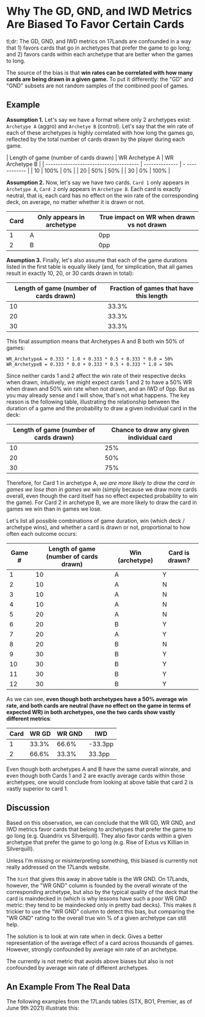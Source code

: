 # Why The GD, GND, and IWD Metrics Are Biased To Favor Certain Cards

tl;dr: The GD, GND, and IWD metrics on 17Lands are confounded in a way that 1) favors cards that go in archetypes that prefer the game to go long; and 2) favors cards within each archetype that are better when the games to long.

The source of the bias is that **win rates can be correlated with how many cards are being drawn in a given game.** To put it differently: the "GD" and "GND" subsets are not random samples of the combined pool of games.

## Example

**Assumption 1.** Let's say we have a format where only 2 archetypes exist: `Archetype A` (aggro) and `Archetye B` (control). Let's say that the win rate of each of these archetypes is highly correlated with how long the games go, reflected by the total number of cards drawn by the player during each game.

| Length of game (number of cards drawn) | WR Archetype A | WR Archetype B |
| -------------------------------------- | -------------- | - ------------ |
| 10                                     | 100%           | 0%             |
| 20                                     | 50%            | 50%            |
| 30                                     | 0%             | 100%           |


**Assumption 2.** Now, let's say we have two cards. `Card 1` only appears in `Archetype A`, `Card 2` only appears in `Archetype B`. Each card is exactly neutral, that is, each card has no effect on the win rate of the corresponding deck, on average, no matter whether it is drawn or not.

| Card | Only appears in archetype | True impact on WR when drawn vs not drawn |
| ---- | ------------------------- | ----------------------------------------- |
| 1    | A                         | 0pp                                       |
| 2    | B                         | 0pp                                       |


**Asumption 3.** Finally, let's also assume that each of the game durations listed in the first table is equally likely (and, for simplication, that all games result in exactly 10, 20, or 30 cards drawn in total):

| Length of game (number of cards drawn) | Fraction of games that have this length |
| -------------------------------------- | --------------------------------------- |
| 10                                     | 33.3%                                   |
| 20                                     | 33.3%                                   |
| 30                                     | 33.3%                                   |

This final assumption means that Archetypes A and B both win 50% of games:

```
WR_ArchetypeA = 0.333 * 1.0 + 0.333 * 0.5 + 0.333 * 0.0 = 50%
WR_ArchetypeB = 0.333 * 0.0 + 0.333 * 0.5 + 0.333 * 1.0 = 50%
```

Since neither cards 1 and 2 affect the win rate of their respective decks when drawn, intuitively, we might expect cards 1 and 2 to have a 50% WR when drawn and 50% win rate when not drawn, and an IWD of 0pp. But as you may already sense and I will show, that's not what happens. The key reason is the following table, illustrating the relationship between the duration of a game and the probability to draw a given individual card in the deck:

| Length of game (number of cards drawn) | Chance to draw any given individual card |
| -------------------------------------- | ---------------------------------------- |
| 10                                     | 25%                                      |
| 20                                     | 50%                                      |
| 30                                     | 75%                                      |

Therefore, for Card 1 in archetype A, *we are more likely to draw the card in games we lose than in games we win* (simply because we draw more cards overall, even though the card itself has no effect expected probability to win the game). For Card 2 in archetype B, we are more likely to draw the card in games we win than in games we lose.

Let's list all possible combinations of game duration, win (which deck / archetype wins), and whether a card is drawn or not, proportional to how often each outcome occurs:

| Game # | Length of game (number of cards drawn) | Win (archetype) | Card is drawn? |
|------- | -------------------------------------- | --------------- | -------------- |
| 1      | 10                                     | A               | Y              |
| 2      | 10                                     | A               | N              |
| 3      | 10                                     | A               | N              |
| 4      | 10                                     | A               | N              |
| 5      | 20                                     | A               | N              |
| 6      | 20                                     | B               | Y              |
| 7      | 20                                     | A               | Y              |
| 8      | 20                                     | B               | N              |
| 9      | 30                                     | B               | Y              |
| 10     | 30                                     | B               | Y              |
| 11     | 30                                     | B               | Y              |
| 12     | 30                                     | B               | Y              |


As we can see, **even though both archetypes have a 50% average win rate, and both cards are neutral (have no effect on the game in terms of expected WR) in both archetypes, one the two cards show vastly different metrics**:

| Card | WR GD | WR GND | IWD     |
|----- | ----- | ------ | ------- |
| 1    | 33.3% | 66.6%  | -33.3pp |
| 2    | 66.6% | 33.3%  | 33.3pp  |

Even though both archetypes A and B have the same overall winrate, and even though both Cards 1 and 2 are exactly average cards within those archetypes, one would conclude from looking at above table that card 2 is vastly superior to card 1.


## Discussion

Based on this observation, we can conclude that the WR GD, WR GND, and IWD metrics favor cards that belong to archetypes that prefer the game to go long (e.g. Quandrix vs Silverquill). They also favor cards within a given archetype that prefer the game to go long (e.g. Rise of Extus vs Killian in Silverquill).

Unless I'm missing or misinterpreting something, this biased is currently not really addressed on the 17Lands website.

The `hint` that gives this away in above table is the WR GND. On 17Lands, however, the "WR GND" column is founded by the overall winrate of the corresponding archetype, but also by the typical quality of the deck that the card is maindecked in (which is why lessons have such a poor WR GND metric: they tend to be maindecked only in pretty bad decks). This makes it trickier to use the "WR GND" column to detect this bias, but comparing the "WR GND" rating to the overall true win % of a given archetype can still help.

The solution is to look at win rate when in deck. Gives a better representation of the average effect of a card across thousands of games. However, strongly confounded by average win rate of an archetype.

The currently is not metric that avoids above biases but also is not confounded by average win rate of different archetypes.

## An Example From The Real Data

The following examples from the 17Lands tables (STX, BO1, Premier, as of June 9th 2021) illustrate this:

